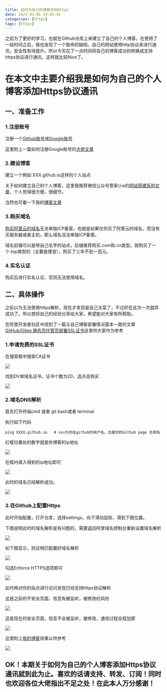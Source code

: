 ```yaml
---
title: 如何为自己的博客添加Https
date: 2021-03-05 19:45:45
categories: [https]
tags: [https]
---
```


之前为了更好的学习，也就在Github仓库上来建立了自己的个人博客。在使用了一段时间之后，我也发现了一个致命的缺陷，自己的网站使用http协议来进行通讯，安全性有待提升。所以今天花了一点时间将自己的博客成功的转换成支持https协议进行通讯，这样就比较Nice了。

# 在本文中主要介绍我是如何为自己的个人博客添加Https协议通讯

<!-- more -->

## 一、准备工作

### 1.注册账号

注册一个[Github账号](https://github.com/join?source=login)或[Google账号](https://accounts.google.com/signup/v2/webcreateaccount?continue=https%3A%2F%2Faccounts.google.com%2FManageAccount%3Fnc%3D1&hl=zh-CN&flowName=GlifWebSignIn&flowEntry=SignUp)

这里附上一篇如何注册Google账号的[大佬文章](https://zhuanlan.zhihu.com/p/133530671)

### 2.建设博客

建立一个例如  XXX.github.io这样的个人站点

关于如何建立自己的个人博客，这里我推荐微信公众号管家小e的[网站搭建系列文章](https://mp.weixin.qq.com/mp/homepage?__biz=MzU4NDcxNjQ2Ng==&hid=1&sn=debf3376e6c934da259097b1886297d7&scene=18#wechat_redirect)，个人觉得很方便，很细节。

当然也可看一下我的[博客文章](https://sujie-168.top/tags/hexo/)

### 3.购买域名

[购买阿里云的域名](https://wanwang.aliyun.com/?spm=5176.12901015.0.i12901015.24f1525cA4YEMD)无法单独ICP备案，也就是如果仅你买了阿里云的域名，而没有买服务器或者主机，那么域名没法单独ICP备案。

域名前缀可以是带自己名字的站点，后缀推荐购买.com和.cn类型。我购买了一个.top类型的（主要是便宜），购买了三年不到一百元。

### 4.实名认证

购买后进行实名认证，否则无法使用域名。



## 二、具体操作

之前以为无法使用https解析，现在才发现是自己太菜了，不过好在这次一次就弄成功了。所以想将自己的经验分享给大家，希望能对大家有所帮助。

在阿里开发者社区中找到了一篇与自己博客部署情况基本一致的文章[GitHub/Gitee 静态页托管页部署SSL证书](https://developer.aliyun.com/article/715576)这里供大家作为参考

### 1.申请免费的SSL证书

在搜索框中搜索CA证书

![](https://github.com/sujit-168/Blog-Picture/raw/master/My%20Blog/%E5%A6%82%E4%BD%95%E4%B8%BA%E8%87%AA%E5%B7%B1%E7%9A%84%E5%8D%9A%E5%AE%A2%E6%B7%BB%E5%8A%A0Https/5.jpg)

找到DV单域名证书，证书个数为20，选点击购买

![](https://github.com/sujit-168/Blog-Picture/raw/master/My%20Blog/%E5%A6%82%E4%BD%95%E4%B8%BA%E8%87%AA%E5%B7%B1%E7%9A%84%E5%8D%9A%E5%AE%A2%E6%B7%BB%E5%8A%A0Https/6.jpg)

### 2.域名DNS解析

首先打开终端cmd 或者 git bash或者 terminal 

执行如下代码

```
ping XXXX.github.io   # xxx为你在github的用户名，也是你的Github page 仓库名
```

红框位置处的数字就是你博客的ip地址

![](https://github.com/sujit-168/Blog-Picture/raw/master/My%20Blog/%E5%A6%82%E4%BD%95%E4%B8%BA%E8%87%AA%E5%B7%B1%E7%9A%84%E5%8D%9A%E5%AE%A2%E6%B7%BB%E5%8A%A0Https/8.jpg)

在框内填入得到的ip地址即可

![](https://github.com/sujit-168/Blog-Picture/raw/master/My%20Blog/%E5%A6%82%E4%BD%95%E4%B8%BA%E8%87%AA%E5%B7%B1%E7%9A%84%E5%8D%9A%E5%AE%A2%E6%B7%BB%E5%8A%A0Https/4.jpg)

此时的域名已经解析成功。

![](https://github.com/sujit-168/Blog-Picture/raw/master/My%20Blog/%E5%A6%82%E4%BD%95%E4%B8%BA%E8%87%AA%E5%B7%B1%E7%9A%84%E5%8D%9A%E5%AE%A2%E6%B7%BB%E5%8A%A0Https/9.jpg)

### 3.在Github上配置Https

此时开始配置，打开仓库，选择settings，向下滑动鼠标，滑到下图位置。

下图说明此时的域名解析是有问题的，需要返回阿里域名控制台重新设置域名解析

![](https://github.com/sujit-168/Blog-Picture/raw/master/My%20Blog/%E5%A6%82%E4%BD%95%E4%B8%BA%E8%87%AA%E5%B7%B1%E7%9A%84%E5%8D%9A%E5%AE%A2%E6%B7%BB%E5%8A%A0Https/1.jpg)

如下图显示，则证明已配置好域名解析

![](https://github.com/sujit-168/Blog-Picture/raw/master/My%20Blog/%E5%A6%82%E4%BD%95%E4%B8%BA%E8%87%AA%E5%B7%B1%E7%9A%84%E5%8D%9A%E5%AE%A2%E6%B7%BB%E5%8A%A0Https/2.jpg)

勾选Enforce HTTPS选项即可

![](https://github.com/sujit-168/Blog-Picture/raw/master/My%20Blog/%E5%A6%82%E4%BD%95%E4%B8%BA%E8%87%AA%E5%B7%B1%E7%9A%84%E5%8D%9A%E5%AE%A2%E6%B7%BB%E5%8A%A0Https/3.jpg)

此时再对你的站点进行访问发现已经支持https协议解析

这是之前的不安全页面，信息有被监听，被修改的风险

![](https://github.com/sujit-168/Blog-Picture/raw/master/My%20Blog/%E5%A6%82%E4%BD%95%E4%B8%BA%E8%87%AA%E5%B7%B1%E7%9A%84%E5%8D%9A%E5%AE%A2%E6%B7%BB%E5%8A%A0Https/0.jpg)

这是现在的安全页面，信息不会被监听，被修改，通信过程全程加密

![](https://github.com/sujit-168/Blog-Picture/raw/master/My%20Blog/%E5%A6%82%E4%BD%95%E4%B8%BA%E8%87%AA%E5%B7%B1%E7%9A%84%E5%8D%9A%E5%AE%A2%E6%B7%BB%E5%8A%A0Https/01.jpg)

这里附上[我的博客](https://sujie-168.top/)效果以供参考

![](https://github.com/sujit-168/Blog-Picture/raw/master/My%20Blog/%E5%A6%82%E4%BD%95%E4%B8%BA%E8%87%AA%E5%B7%B1%E7%9A%84%E5%8D%9A%E5%AE%A2%E6%B7%BB%E5%8A%A0Https/10.jpg)

## OK！本期关于如何为自己的个人博客添加Https协议通讯就到此为止。喜欢的话请支持、转发、订阅！同时也欢迎各位大佬指出不足之处！在此本人万分感谢！